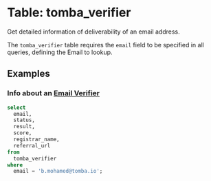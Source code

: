 # Table: tomba_verifier

Get detailed information of deliverability of an email address.

The `tomba_verifier` table requires the `email` field to be specified in all queries, defining the Email to lookup.

## Examples

### Info about an [Email Verifier](https://tomba.io/email-verifier)

```sql
select
  email,
  status,
  result,
  score,
  registrar_name,
  referral_url
from
  tomba_verifier
where
  email = 'b.mohamed@tomba.io';
```
